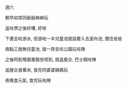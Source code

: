 週六

朝早如常同爺爺麻麻玩

返咗學之後好嘈, 好嗲

下晝去咗游水, 但游咗一半兒童池就話要入去室內池, 攬住爸爸

兩點三就無兒童池, 就一齊去咗公園玩咗陣

之後阿航喺圖書館坐唔到, 就返屋企, 巴士瞓咗陣

返屋企食粟米, 食完同婆婆姨媽玩

夜晚食元氣, 食完玩咗陣
